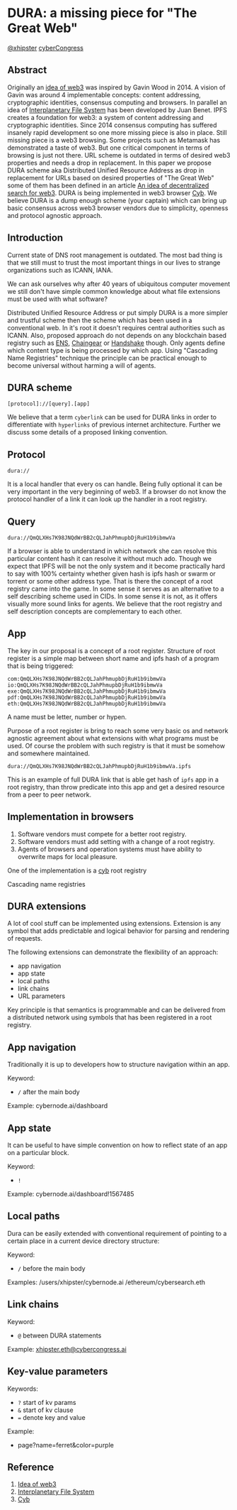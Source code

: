 # DURA: a missing piece for "The Great Web"

[@xhipster](0x7C4401aE98F12eF6de39aE24cf9fc51f80EBa16B)
[cyberCongress](https://github.com/cybercongress)

## Abstract

Originally an [idea of web3](http://gavwood.com/web3lt.html) was inspired by Gavin Wood in 2014. A vision of Gavin was around 4 implementable concepts: content addressing, cryptographic identities, consensus computing and browsers. In parallel an idea of [Interplanetary File System](https://ipfs.io/ipfs/QmV9tSDx9UiPeWExXEeH6aoDvmihvx6jD5eLb4jbTaKGps) has been developed by Juan Benet. IPFS creates a foundation for web3: a system of content addressing and cryptographic identities. Since 2014 consensus computing has suffered insanely rapid development so one more missing piece is also in place. Still missing piece is a web3 browsing. Some projects such as Metamask has demonstrated a taste of web3. But one critical component in terms of browsing is just not there. URL scheme is outdated in terms of desired web3 properties and needs a drop in replacement. In this paper we propose DURA scheme aka Distributed Unified Resource Address as drop in replacement for URLs based on desired properties of "The Great Web" some of them has been defined in an article [An idea of decentralized search for web3](https://steemit.com/web3/@hipster/an-idea-of-decentralized-search-for-web3-ce860d61defe5est). DURA is being implemented in web3 browser [Cyb](/cyb.md). We believe DURA is a dump enough scheme (your captain) which can bring up basic consensus across web3 browser vendors due to simplicity, openness and protocol agnostic approach.

## Introduction

Current state of DNS root management is outdated. The most bad thing is that we still must to trust the most important things in our lives to strange organizations such as ICANN, IANA.

We can ask ourselves why after 40 years of ubiquitous computer movement we still don't have simple common knowledge about what file extensions must be used with what software?

Distributed Unified Resource Address or put simply DURA is a more simpler and trustful scheme then the scheme which has been used in a conventional web. In it's root it doesn't requires central authorities such as ICANN. Also, proposed approach do not depends on any blockchain based registry such as [ENS](https://docs.ens.domains/), [Chaingear](https://github.com/cybercongress/chaingear/blob/master/whitepaper.md) or [Handshake](https://handshake.org/files/handshake.txt) though. Only agents define which content type is being processed by which app. Using "Cascading Name Registries" technique the principle can be practical enough to become universal without harming a will of agents.

## DURA scheme

```
[protocol]://[query].[app]
```

We believe that a term `cyberlink` can be used for DURA links in order to differentiate with `hyperlinks` of previous internet architecture. Further we discuss some details of a proposed linking convention.

## Protocol

```
dura://
```

It is a local handler that every os can handle. Being fully optional it can be very important in the very beginning of web3. If a browser do not know the protocol handler of a link it can look up the handler in a root registry.

## Query

```
dura://QmQLXHs7K98JNQdWrBB2cQLJahPhmupbDjRuH1b9ibmwVa
```

If a browser is able to understand in which network she can resolve this particular content hash it can resolve it without much ado. Though we expect that IPFS will be not the only system and it become practically hard to say with 100% certainty whether given hash is ipfs hash or swarm or torrent or some other address type. That is there the concept of a root registry came into the game. In some sense it serves as an alternative to a self describing scheme used in CIDs. In some sense it is not, as it offers visually more sound links for agents. We believe that the root registry and self description concepts are complementary to each other.

## App

The key in our proposal is a concept of a root register. Structure of root register is a simple map between short name and ipfs hash of a program that is being triggered:

```
com:QmQLXHs7K98JNQdWrBB2cQLJahPhmupbDjRuH1b9ibmwVa
io:QmQLXHs7K98JNQdWrBB2cQLJahPhmupbDjRuH1b9ibmwVa
exe:QmQLXHs7K98JNQdWrBB2cQLJahPhmupbDjRuH1b9ibmwVa
pdf:QmQLXHs7K98JNQdWrBB2cQLJahPhmupbDjRuH1b9ibmwVa
eth:QmQLXHs7K98JNQdWrBB2cQLJahPhmupbDjRuH1b9ibmwVa
```

A name must be letter, number or hypen.

Purpose of a root register is bring to reach some very basic os and network agnostic agreement about what extensions with what programs must be used. Of course the problem with such registry is that it must be somehow and somewhere maintained.

```
dura://QmQLXHs7K98JNQdWrBB2cQLJahPhmupbDjRuH1b9ibmwVa.ipfs
```

This is an example of full DURA link that is able get hash of `ipfs` app in a root registry, than throw predicate into this app and get a desired resource from a peer to peer network.

## Implementation in browsers

1. Software vendors must compete for a better root registry.
2. Software vendors must add setting with a change of a root registry.
3. Agents of browsers and operation systems must have ability to overwrite maps for local pleasure.

One of the implementation is a [cyb](QmQLXHs7K98JNQdWrBB2cQLJahPhmupbDjRuH1b9ibmwVa.md) root registry

Cascading name registries

## DURA extensions

A lot of cool stuff can be implemented using extensions. Extension is any symbol that adds predictable and logical behavior for parsing and rendering of requests.

The following extensions can demonstrate the flexibility of an approach:

- app navigation
- app state
- local paths
- link chains
- URL parameters

Key principle is that semantics is programmable and can be delivered from a distributed network using symbols that has been registered in a root registry.

## App navigation

Traditionally it is up to developers how to structure navigation within an app.

Keyword:
- `/` after the main body

Example:
cybernode.ai/dashboard

## App state

It can be useful to have simple convention on how to reflect state of an app on a particular block.

Keyword:
- `!`

Example:
cybernode.ai/dashboard!1567485

## Local paths

Dura can be easily extended with conventional requirement of pointing to a certain place in a current device directory structure:

Keyword:
- `/` before the main body

Examples:
/users/xhipster/cybernode.ai
/ethereum/cybersearch.eth

## Link chains

Keyword:
- `@` between DURA statements

Example:
xhipster.eth@cybercongress.ai

## Key-value parameters

Keywords:
- `?` start of kv params
- `&` start of kv clause
- `=` denote key and value

Example:
- page?name=ferret&color=purple

## Reference

1. [Idea of web3](http://gavwood.com/web3lt.html)
2. [Interplanetary File System](https://ipfs.io/ipfs/QmV9tSDx9UiPeWExXEeH6aoDvmihvx6jD5eLb4jbTaKGps)
3. [Cyb](https://github.com/cybercongress/cyb/blob/dev/docs/cyb.md)
